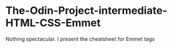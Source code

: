 # The-Odin-Project-intermediate-HTML-CSS-Emmet

Nothing spectacular. I present the cheatsheet for Emmet tags

